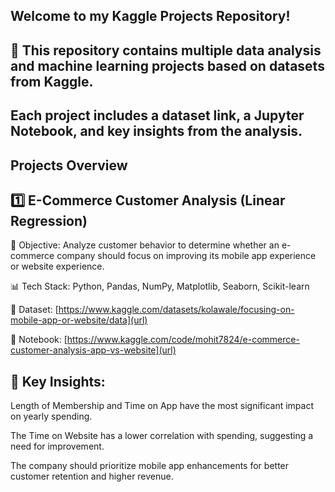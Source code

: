 ## Welcome to my Kaggle Projects Repository! 
## 🚀 This repository contains multiple data analysis and machine learning projects based on datasets from Kaggle.
## Each project includes a dataset link, a Jupyter Notebook, and key insights from the analysis.

## Projects Overview 
## 1️⃣ E-Commerce Customer Analysis (Linear Regression)

📌 Objective: Analyze customer behavior to determine whether an e-commerce company should focus on improving its mobile app experience or website experience.

📊 Tech Stack: Python, Pandas, NumPy, Matplotlib, Seaborn, Scikit-learn

🔗 Dataset: [https://www.kaggle.com/datasets/kolawale/focusing-on-mobile-app-or-website/data](url)

📂 Notebook: [https://www.kaggle.com/code/mohit7824/e-commerce-customer-analysis-app-vs-website](url)


## 📌 Key Insights:
Length of Membership and Time on App have the most significant impact on yearly spending.

The Time on Website has a lower correlation with spending, suggesting a need for improvement.

The company should prioritize mobile app enhancements for better customer retention and higher revenue.
